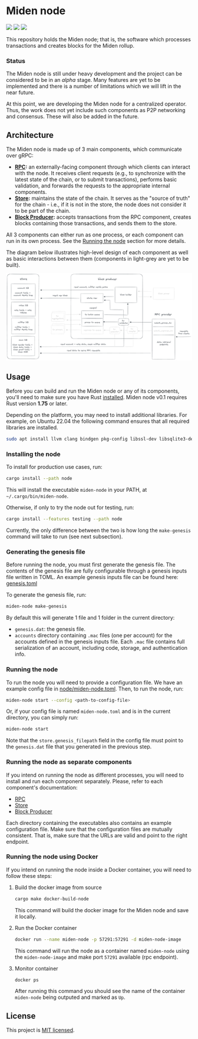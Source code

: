 # Miden node

<a href="https://github.com/0xPolygonMiden/miden-node/blob/main/LICENSE"><img src="https://img.shields.io/badge/license-MIT-blue.svg"></a>
<a href="https://github.com/0xPolygonMiden/miden-node/actions/workflows/test.yml"><img src="https://github.com/0xPolygonMiden/miden-node/actions/workflows/test.yml/badge.svg?branch=main"></a>
<a href="https://crates.io/crates/miden-node"><img src="https://img.shields.io/crates/v/miden-node"></a>

This repository holds the Miden node; that is, the software which processes transactions and creates blocks for the Miden rollup.

### Status

The Miden node is still under heavy development and the project can be considered to be in an *alpha* stage. Many features are yet to be implemented and there is a number of limitations which we will lift in the near future.

At this point, we are developing the Miden node for a centralized operator. Thus, the work does not yet include such components as P2P networking and consensus. These will also be added in the future.

## Architecture

The Miden node is made up of 3 main components, which communicate over gRPC:
- **[RPC](rpc):** an externally-facing component through which clients can interact with the node. It receives client requests (e.g., to synchronize with the latest state of the chain, or to submit transactions), performs basic validation, and forwards the requests to the appropriate internal components.
- **[Store](store):** maintains the state of the chain. It serves as the "source of truth" for the chain - i.e., if it is not in the store, the node does not consider it to be part of the chain.
- **[Block Producer](block-producer):** accepts transactions from the RPC component, creates blocks containing those transactions, and sends them to the store.

All 3 components can either run as one process, or each component can run in its own process. See the [Running the node](#running-the-node) section for more details.

The diagram below illustrates high-level design of each component as well as basic interactions between them (components in light-grey are yet to be built).

![Architecture diagram](./assets/architecture.png)

## Usage

Before you can build and run the Miden node or any of its components, you'll need to make sure you have Rust [installed](https://www.rust-lang.org/tools/install). Miden node v0.1 requires Rust version **1.75** or later.

Depending on the platform, you may need to install additional libraries. For example, on Ubuntu 22.04 the following command ensures that all required libraries are installed.

```sh
sudo apt install llvm clang bindgen pkg-config libssl-dev libsqlite3-dev
```

### Installing the node

To install for production use cases, run:
```sh
cargo install --path node
```

This will install the executable `miden-node` in your PATH, at `~/.cargo/bin/miden-node`.

Otherwise, if only to try the node out for testing, run:
```sh
cargo install --features testing --path node
```

Currently, the only difference between the two is how long the `make-genesis` command will take to run (see next subsection).

### Generating the genesis file

Before running the node, you must first generate the genesis file. The contents of the genesis file are fully configurable through a genesis inputs file written in TOML. An example genesis inputs file can be found here: [genesis.toml](node/genesis.toml)


To generate the genesis file, run:
```sh
miden-node make-genesis
```

By default this will generate 1 file and 1 folder in the current directory:
- `genesis.dat`: the genesis file.
- `accounts` directory containing `.mac` files (one per account) for the accounts defined in the genesis inputs file. Each `.mac` file contains full serialization of an account, including code, storage, and authentication info.

### Running the node

To run the node you will need to provide a configuration file. We have an example config file in [node/miden-node.toml](/node/miden-node.toml). Then, to run the node, run:

```sh
miden-node start --config <path-to-config-file>
```

Or, if your config file is named `miden-node.toml` and is in the current directory, you can simply run:
```sh
miden-node start
```

Note that the `store.genesis_filepath` field in the config file must point to the `genesis.dat` file that you generated in the previous step.

### Running the node as separate components

If you intend on running the node as different processes, you will need to install and run each component separately.
Please, refer to each component's documentation:

* [RPC](rpc/README.md#usage)
* [Store](store/README.md#usage)
* [Block Producer](block-producer/README.md#usage)

Each directory containing the executables also contains an example configuration file. Make sure that the configuration files are mutually consistent. That is, make sure that the URLs are valid and point to the right endpoint.

### Running the node using Docker

If you intend on running the node inside a Docker container, you will need to follow these steps:

1. Build the docker image from source

    ```sh
    cargo make docker-build-node
    ```

    This command will build the docker image for the Miden node and save it locally.

2. Run the Docker container

    ```sh
    docker run --name miden-node -p 57291:57291 -d miden-node-image
    ```

    This command will run the node as a container named `miden-node` using the `miden-node-image` and make port `57291` available (rpc endpoint).

3. Monitor container

    ```sh
    docker ps
    ```

    After running this command you should see the name of the container `miden-node` being outputed and marked as `Up`.

## License
This project is [MIT licensed](./LICENSE).
